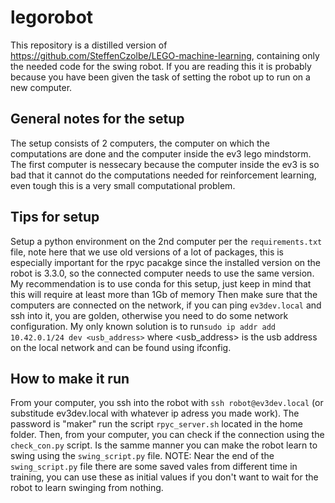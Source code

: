 # legorobot
This repository is a distilled version of https://github.com/SteffenCzolbe/LEGO-machine-learning, containing only the needed code for the swing robot.
If you are reading this it is probably because you have been given the task of setting the robot up to run on a new computer.

## General notes for the setup
The setup consists of 2 computers, the computer on which the computations are done and the computer inside the ev3 lego mindstorm. The first computer is nessecary because the computer inside the ev3 is so bad that it cannot do the computations needed for reinforcement learning, even tough this is a very small computational problem.

## Tips for setup
Setup a python environment on the 2nd computer per the `requirements.txt` file, note here that we use old versions of a lot of packages, this is especially important for the rpyc pacakge since the installed version on the robot is 3.3.0, so the connected computer needs to use the same version.
My recommendation is to use conda for this setup, just keep in mind that this will require at least more than 1Gb of memory
Then make sure that the computers are connected on the network, if you can ping `ev3dev.local` and ssh into it, you are golden, otherwise you need to do some network configuration. My only known solution is to run`sudo ip addr add 10.42.0.1/24 dev <usb_address>` where <usb_address> is the usb address on the local network and can be found using ifconfig.

## How to make it run
From your computer, you ssh into the robot with `ssh robot@ev3dev.local` (or substitude ev3dev.local with whatever ip adress you made work). The password is "maker"
run the script `rpyc_server.sh` located in the home folder.
Then, from your computer, you can check if the connection using the `check_con.py` script.
Is the samme manner you can make the robot learn to swing using the `swing_script.py` file.
NOTE: Near the end of the `swing_script.py` file there are some saved vales from different time in training, you can use these as initial values if you don't want to wait for the robot to learn swinging from nothing.
